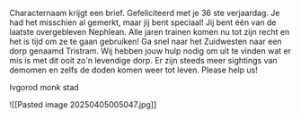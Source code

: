 Characternaam krijgt een brief. Gefeliciteerd met je 36 ste verjaardag. Je had het misschien al gemerkt, maar jij bent speciaal! Jij bent één van de laatste overgebleven Nephlean. Alle jaren trainen komen nu tot zijn recht en het is tijd om ze te gaan gebruiken!  Ga snel naar het Zuidwesten naar een dorp genaamd Tristram. Wij hebben jouw hulp nodig om uit te vinden wat er mis is met dit ooit zo'n levendige dorp. Er zijn steeds meer sightings van demomen en zelfs de doden komen weer tot leven. Please help us!

Ivgorod monk stad


![[Pasted image 20250405005047.jpg]]

